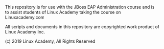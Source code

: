 This repository is for use with the JBoss EAP Administration course and is to assist students of Linux Academy taking the course on Linuxacademy.com

All scripts and documents in this repository are copyrighted work product of Linux Academy Inc.

(c) 2019 Linux Academy, All Rights Reserved

